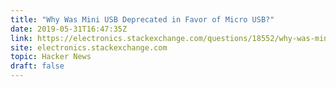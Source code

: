 ```yaml
---
title: "Why Was Mini USB Deprecated in Favor of Micro USB?"
date: 2019-05-31T16:47:35Z
link: https://electronics.stackexchange.com/questions/18552/why-was-mini-usb-deprecated-in-favor-of-micro-usb?utm_medium=RSS&utm_source=hune
site: electronics.stackexchange.com
topic: Hacker News
draft: false
---
```

